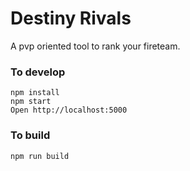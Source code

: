 # Destiny Rivals

A pvp oriented tool to rank your fireteam.

### To develop

```
npm install
npm start
Open http://localhost:5000
```

### To build

```
npm run build
```